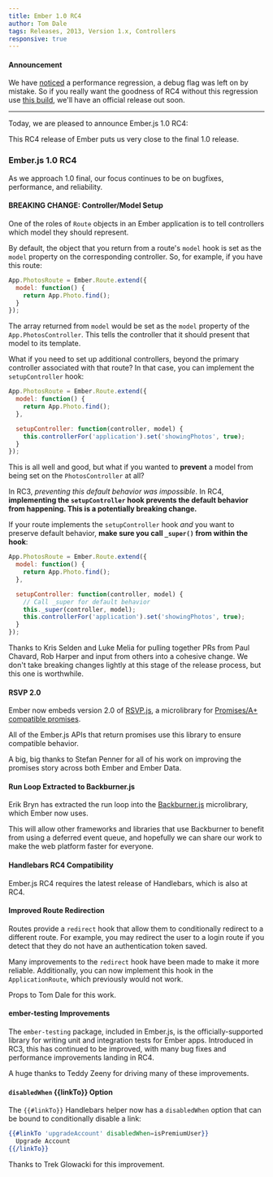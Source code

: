 ```yaml
---
title: Ember 1.0 RC4
author: Tom Dale
tags: Releases, 2013, Version 1.x, Controllers
responsive: true
---
```



#### Announcement

We have [noticed](https://github.com/emberjs/ember.js/issues/2750) a performance regression, a debug flag was left on by mistake. So if you really want the goodness of RC4 without this regression use [this build](http://builds.emberjs.com/ember-bd1629e1f38888be881dbfdf29b779a0cdb4e85f.js), we'll have an official release out soon.

---------------------------------------

Today, we are pleased to announce Ember.js 1.0 RC4:

This RC4 release of Ember puts us very close to the final 1.0 release.

### Ember.js 1.0 RC4

As we approach 1.0 final, our focus continues to be on bugfixes, performance, and
reliability.

#### BREAKING CHANGE: Controller/Model Setup

One of the roles of `Route` objects in an Ember application is to tell
controllers which model they should represent.

By default, the object that you return from a route's `model` hook is
set as the `model` property on the corresponding controller. So, for
example, if you have this route:

```js
App.PhotosRoute = Ember.Route.extend({
  model: function() {
    return App.Photo.find();
  }
});
```

The array returned from `model` would be set as the `model` property of
the `App.PhotosController`. This tells the controller that it should
present that model to its template.

What if you need to set up additional controllers, beyond the primary
controller associated with that route? In that case, you can implement
the `setupController` hook:

```js
App.PhotosRoute = Ember.Route.extend({
  model: function() {
    return App.Photo.find();
  },

  setupController: function(controller, model) {
    this.controllerFor('application').set('showingPhotos', true);
  }
});
```

This is all well and good, but what if you wanted to **prevent** a model
from being set on the `PhotosController` at all?

In RC3, *preventing this default behavior was impossible*. In RC4,
**implementing the `setupController` hook prevents the default behavior
from happening. This is a potentially breaking change.**

If your route implements the `setupController` hook *and* you want to
preserve default behavior, **make sure you call `_super()` from within
the hook**:

```js
App.PhotosRoute = Ember.Route.extend({
  model: function() {
    return App.Photo.find();
  },

  setupController: function(controller, model) {
    // Call _super for default behavior
    this._super(controller, model);
    this.controllerFor('application').set('showingPhotos', true);
  }
});
```

Thanks to Kris Selden and Luke Melia for pulling together PRs from
Paul Chavard, Rob Harper and input from others into a cohesive change.
We don't take breaking changes lightly at this stage of the release
process, but this one is worthwhile.

#### RSVP 2.0

Ember now embeds version 2.0 of
[RSVP.js](https://github.com/tildeio/rsvp.js), a microlibrary for
[Promises/A+ compatible
promises](http://promises-aplus.github.io/promises-spec/).

All of the Ember.js APIs that return promises use this library to
ensure compatible behavior.

A big, big thanks to Stefan Penner for all of his work on improving the
promises story across both Ember and Ember Data.

#### Run Loop Extracted to Backburner.js

Erik Bryn has extracted the run loop into the
[Backburner.js](https://github.com/ebryn/backburner.js) microlibrary,
which Ember now uses.

This will allow other frameworks and libraries that use
Backburner to benefit from using a deferred event queue, and hopefully
we can share our work to make the web platform faster for everyone.

#### Handlebars RC4 Compatibility

Ember.js RC4 requires the latest release of Handlebars, which is also at RC4.

#### Improved Route Redirection

Routes provide a `redirect` hook that allow them to conditionally redirect to
a different route. For example, you may redirect the user to a login
route if you detect that they do not have an authentication token saved.

Many improvements to the `redirect` hook have been made to make it more
reliable. Additionally, you can now implement this hook in the
`ApplicationRoute`, which previously would not work.

Props to Tom Dale for this work.

#### ember-testing Improvements

The `ember-testing` package, included in Ember.js, is the
officially-supported library for writing unit and integration tests for
Ember apps. Introduced in RC3, this has continued to be improved, with
many bug fixes and performance improvements landing in RC4.

A huge thanks to Teddy Zeeny for driving many of these improvements.

#### `disabledWhen` {{linkTo}} Option

The `{{#linkTo}}` Handlebars helper now has a `disabledWhen` option that
can be bound to conditionally disable a link:

```handlebars
{{#linkTo 'upgradeAccount' disabledWhen=isPremiumUser}}
  Upgrade Account
{{/linkTo}}
```

Thanks to Trek Glowacki for this improvement.


